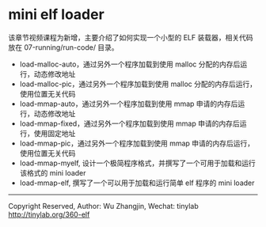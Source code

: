 # mini elf loader

该章节视频课程为新增，主要介绍了如何实现一个小型的 ELF 装载器，相关代码放在 07-running/run-code/ 目录。

* load-malloc-auto，通过另外一个程序加载到使用 malloc 分配的内存后运行，动态修改地址
* load-malloc-pic，通过另外一个程序加载到使用 malloc 分配的内存后运行，使用位置无关代码
* load-mmap-auto，通过另外一个程序加载到使用 mmap 申请的内存后运行，动态修改地址
* load-mmap-fixed，通过另外一个程序加载到使用 mmap 申请的内存后运行，使用固定地址
* load-mmap-pic，通过另外一个程序加载到使用 mmap 申请的内存后运行，使用位置无关代码
* load-mmap-myelf, 设计一个极简程序格式，并撰写了一个可用于加载和运行该格式的 mini loader
* load-mmap-elf, 撰写了一个可以用于加载和运行简单 elf 程序的 mini loader

---
Copyright Reserved, Author: Wu Zhangjin, Wechat: tinylab
<http://tinylab.org/360-elf>
